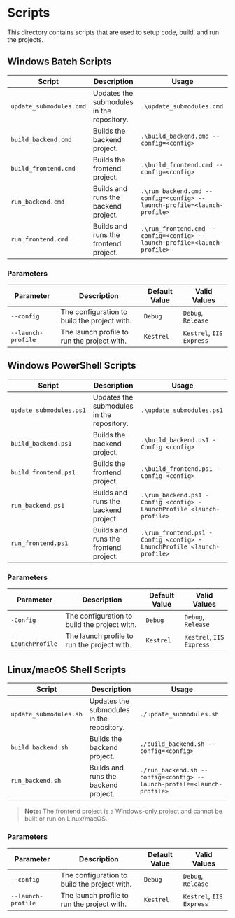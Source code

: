 # Scripts

This directory contains scripts that are used to setup code, build, and run the projects.

## Windows Batch Scripts

| Script | Description | Usage |
| ------ | ----------- | ---------- |
| `update_submodules.cmd` | Updates the submodules in the repository. | `.\update_submodules.cmd` |
| `build_backend.cmd` | Builds the backend project. | `.\build_backend.cmd --config=<config>` |
| `build_frontend.cmd` | Builds the frontend project. | `.\build_frontend.cmd --config=<config>` |
| `run_backend.cmd` | Builds and runs the backend project. | `.\run_backend.cmd --config=<config> --launch-profile=<launch-profile>` |
| `run_frontend.cmd` | Builds and runs the frontend project. | `.\run_frontend.cmd --config=<config> --launch-profile=<launch-profile>` |

### Parameters

| Parameter | Description | Default Value | Valid Values |
| --------- | ----------- | ------------- | ------------ |
| `--config` | The configuration to build the project with. | `Debug` | `Debug`, `Release` |
| `--launch-profile` | The launch profile to run the project with. | `Kestrel` | `Kestrel`, `IIS Express` |

## Windows PowerShell Scripts

| Script | Description | Usage |
| ------ | ----------- | ---------- |
| `update_submodules.ps1` | Updates the submodules in the repository. | `.\update_submodules.ps1` |
| `build_backend.ps1` | Builds the backend project. | `.\build_backend.ps1 -Config <config>` |
| `build_frontend.ps1` | Builds the frontend project. | `.\build_frontend.ps1 -Config <config>` |
| `run_backend.ps1` | Builds and runs the backend project. | `.\run_backend.ps1 -Config <config> -LaunchProfile <launch-profile>` |
| `run_frontend.ps1` | Builds and runs the frontend project. | `.\run_frontend.ps1 -Config <config> -LaunchProfile <launch-profile>` |

### Parameters

| Parameter | Description | Default Value | Valid Values |
| --------- | ----------- | ------------- | ------------ |
| `-Config` | The configuration to build the project with. | `Debug` | `Debug`, `Release` |
| `-LaunchProfile` | The launch profile to run the project with. | `Kestrel` | `Kestrel`, `IIS Express` |

## Linux/macOS Shell Scripts

| Script | Description | Usage |
| ------ | ----------- | ---------- |
| `update_submodules.sh` | Updates the submodules in the repository. | `./update_submodules.sh` |
| `build_backend.sh` | Builds the backend project. | `./build_backend.sh --config=<config>` |
| `run_backend.sh` | Builds and runs the backend project. | `./run_backend.sh --config=<config> --launch-profile=<launch-profile>` |

> **Note:** The frontend project is a Windows-only project and cannot be built or run on Linux/macOS.

### Parameters

| Parameter | Description | Default Value | Valid Values |
| --------- | ----------- | ------------- | ------------ |
| `--config` | The configuration to build the project with. | `Debug` | `Debug`, `Release` |
| `--launch-profile` | The launch profile to run the project with. | `Kestrel` | `Kestrel`, `IIS Express` |